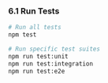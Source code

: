 ### 6.1 Run Tests

```bash
# Run all tests
npm test

# Run specific test suites
npm run test:unit
npm run test:integration
npm run test:e2e
```

